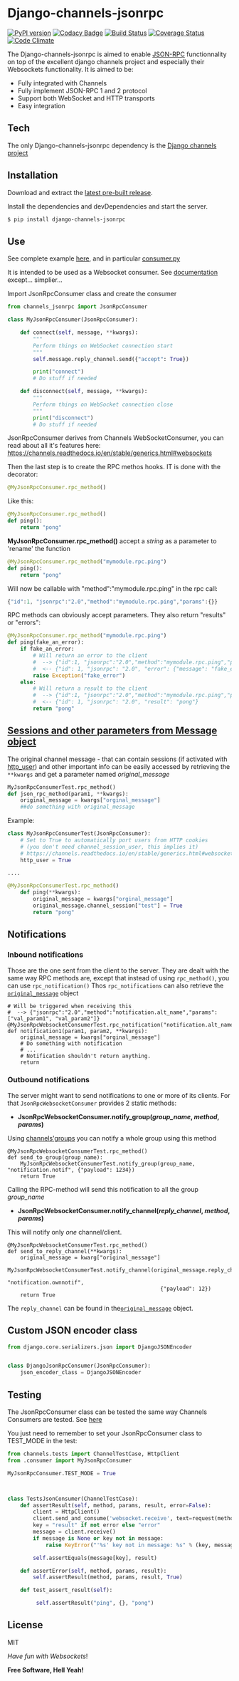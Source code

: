 # Django-channels-jsonrpc

[![PyPI version](https://badge.fury.io/py/django-channels-jsonrpc.svg)](https://badge.fury.io/py/django-channels-jsonrpc) [![Codacy Badge](https://api.codacy.com/project/badge/Grade/04d12270939d47689756edda41e9f69f)](https://www.codacy.com/app/MosaicVenture/django-channels-jsonrpc?utm_source=github.com&utm_medium=referral&utm_content=millerf/django-channels-jsonrpc&utm_campaign=badger) [![Build Status](https://travis-ci.org/millerf/django-channels-jsonrpc.svg?branch=master)](https://travis-ci.org/millerf/django-channels-jsonrpc) [![Coverage Status](https://coveralls.io/repos/github/millerf/django-channels-jsonrpc/badge.svg)](https://coveralls.io/github/millerf/django-channels-jsonrpc) [![Code Climate](https://codeclimate.com/github/millerf/django-channels-jsonrpc/badges/gpa.svg)](https://codeclimate.com/github/millerf/django-channels-jsonrpc)

The Django-channels-jsonrpc is aimed to enable [JSON-RPC](http://json-rpc.org/) functionnality on top of the excellent django channels project and especially their Websockets functionality.
It is aimed to be:
  - Fully integrated with Channels
  - Fully implement JSON-RPC 1 and 2 protocol
  - Support both WebSocket and HTTP transports
  - Easy integration

## Tech


The only Django-channels-jsonrpc dependency is the [Django channels project](https://github.com/django/channels)

## Installation


Download and extract the [latest pre-built release](https://github.com/joemccann/dillinger/releases).

Install the dependencies and devDependencies and start the server.

```sh
$ pip install django-channels-jsonrpc
```


## Use


See complete example [here](https://github.com/millerf/django-channels-jsonrpc/blob/master/example/django_example/), and in particular [consumer.py](https://github.com/millerf/django-channels-jsonrpc/blob/master/example/django_example/)

It is intended to be used as a Websocket consumer. See [documentation](http://channels.readthedocs.io/en/stable/generics.html#websockets) except... simplier...

Import JsonRpcConsumer class and create the consumer

```python
from channels_jsonrpc import JsonRpcConsumer

class MyJsonRpcConsumer(JsonRpcConsumer):

    def connect(self, message, **kwargs):
        """
        Perform things on WebSocket connection start
        """
        self.message.reply_channel.send({"accept": True})

        print("connect")
        # Do stuff if needed

    def disconnect(self, message, **kwargs):
        """
        Perform things on WebSocket connection close
        """
        print("disconnect")
        # Do stuff if needed

```
JsonRpcConsumer derives from Channels WebSocketConsumer, you can read about all it's features here:
https://channels.readthedocs.io/en/stable/generics.html#websockets

Then the last step is to create the RPC methos hooks. IT is done with the decorator:
```python
@MyJsonRpcConsumer.rpc_method()
````


Like this:

```python
@MyJsonRpcConsumer.rpc_method()
def ping():
    return "pong"
```


**MyJsonRpcConsumer.rpc_method()** accept a *string* as a parameter to 'rename' the function
```python
@MyJsonRpcConsumer.rpc_method("mymodule.rpc.ping")
def ping():
    return "pong"
```

Will now be callable with "method":"mymodule.rpc.ping" in the rpc call:
```javascript
{"id":1, "jsonrpc":"2.0","method":"mymodule.rpc.ping","params":{}}
```

RPC methods can obviously accept parameters. They also return "results" or "errors":
```python
@MyJsonRpcConsumer.rpc_method("mymodule.rpc.ping")
def ping(fake_an_error):
    if fake_an_error:
        # Will return an error to the client
        #  --> {"id":1, "jsonrpc":"2.0","method":"mymodule.rpc.ping","params":{}}
        #  <-- {"id": 1, "jsonrpc": "2.0", "error": {"message": "fake_error", "code": -32000, "data": ["fake_error"]}}
        raise Exception("fake_error")
    else:
        # Will return a result to the client
        #  --> {"id":1, "jsonrpc":"2.0","method":"mymodule.rpc.ping","params":{}}
        #  <-- {"id": 1, "jsonrpc": "2.0", "result": "pong"}
        return "pong"
```

## [Sessions and other parameters from Message object](#message-object)
The original channel message - that can contain sessions (if activated with [http_user](https://channels.readthedocs.io/en/stable/generics.html#websockets)) and other important info  can be easily accessed by retrieving the `**kwargs` and get a parameter named *original_message*

```python
MyJsonRpcConsumerTest.rpc_method()
def json_rpc_method(param1, **kwargs):
    original_message = kwargs["orginal_message"]
    ##do something with original_message
```

Example:

```python
class MyJsonRpcConsumerTest(JsonRpcConsumer):
    # Set to True to automatically port users from HTTP cookies
    # (you don't need channel_session_user, this implies it)
    # https://channels.readthedocs.io/en/stable/generics.html#websockets
    http_user = True

....

@MyJsonRpcConsumerTest.rpc_method()
    def ping(**kwargs):
        original_message = kwargs["orginal_message"]
        original_message.channel_session["test"] = True
        return "pong"


```

## Notifications
### Inbound notifications
Those are the one sent from the client to the server.
They are dealt with the same way RPC methods are, except that instead of using `rpc_method()`, you can use `rpc_notification()`
Thos `rpc_notifications` can also retrieve the [`original_message`](#message-object) object
```
# Will be triggered when receiving this
#  --> {"jsonrpc":"2.0","method":"notification.alt_name","params":["val_param1", "val_param2"]}
@MyJsonRpcWebsocketConsumerTest.rpc_notification("notification.alt_name")
def notification1(param1, param2, **kwargs):
    original_message = kwargs["orginal_message"]
    # Do something with notification
    # ...
    # Notification shouldn't return anything.
    return
```

### Outbound notifications
The server might want to send notifications to one or more of its clients. For that `JsonRpcWebsocketConsumer` provides 2 static methods:
 - **JsonRpcWebsocketConsumer.notify_group(*group_name*, *method*, *params*)**

Using [channels'groups](https://channels.readthedocs.io/en/stable/concepts.html#groups) you can notify a whole group using this method
```
@MyJsonRpcWebsocketConsumerTest.rpc_method()
def send_to_group(group_name):
    MyJsonRpcWebsocketConsumerTest.notify_group(group_name, "notification.notif", {"payload": 1234})
    return True
```
Calling the RPC-method will send this notification to all the group *group_name*


 - **JsonRpcWebsocketConsumer.notify_channel(*reply_channel*, *method*, *params*)**

This will notify only *one* channel/client.

```
@MyJsonRpcWebsocketConsumerTest.rpc_method()
def send_to_reply_channel(**kwargs):
    original_message = kwarg["original_message"]
    MyJsonRpcWebsocketConsumerTest.notify_channel(original_message.reply_channel,
                                                "notification.ownnotif",
                                                {"payload": 12})
    return True

```

The `reply_channel` can be found in the[`original_message`](#message-object) object.


## Custom JSON encoder class

```python
from django.core.serializers.json import DjangoJSONEncoder


class DjangoJsonRpcConsumer(JsonRpcConsumer):
    json_encoder_class = DjangoJSONEncoder
```

## Testing


The JsonRpcConsumer class can be tested the same way Channels Consumers are tested.
See [here](http://channels.readthedocs.io/en/stable/testing.html)

You just need to remember to set your JsonRpcConsumer class to TEST_MODE in the test:

```python
from channels.tests import ChannelTestCase, HttpClient
from .consumer import MyJsonRpcConsumer

MyJsonRpcConsumer.TEST_MODE = True



class TestsJsonConsumer(ChannelTestCase):
    def assertResult(self, method, params, result, error=False):
        client = HttpClient()
        client.send_and_consume('websocket.receive', text=request(method, params))
        key = "result" if not error else "error"
        message = client.receive()
        if message is None or key not in message:
            raise KeyError("'%s' key not in message: %s" % (key, message))

        self.assertEquals(message[key], result)

    def assertError(self, method, params, result):
        self.assertResult(method, params, result, True)

    def test_assert_result(self):

         self.assertResult("ping", {}, "pong")
```

## License


MIT

*Have fun with Websockets*!

**Free Software, Hell Yeah!**

[//]: # (These are reference links used in the body of this note and get stripped out when the markdown processor does its job. There is no need to format nicely because it shouldn't be seen. Thanks SO - http://stackoverflow.com/questions/4823468/store-comments-in-markdown-syntax)

